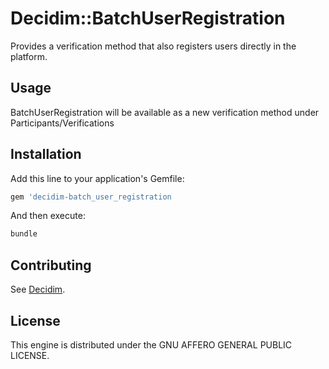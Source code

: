 # Decidim::BatchUserRegistration

Provides a verification method that also registers users directly in the platform.

## Usage

BatchUserRegistration will be available as a new verification method under Participants/Verifications

## Installation

Add this line to your application's Gemfile:

```ruby
gem 'decidim-batch_user_registration
```

And then execute:

```bash
bundle
```

## Contributing

See [Decidim](https://github.com/decidim/decidim).

## License

This engine is distributed under the GNU AFFERO GENERAL PUBLIC LICENSE.
